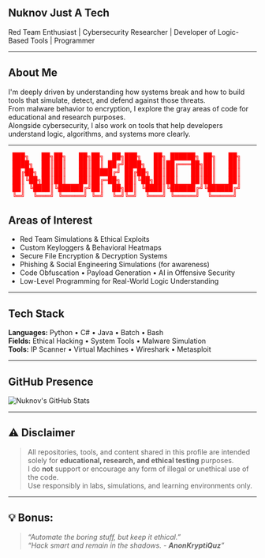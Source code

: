 ## Nuknov Just A Tech
Red Team Enthusiast |  Cybersecurity Researcher |  Developer of Logic-Based Tools |  Programmer

---

##  About Me

I'm deeply driven by understanding how systems break and how to build tools that simulate, detect, and defend against those threats.  
From malware behavior to encryption, I explore the gray areas of code for educational and research purposes.  
Alongside cybersecurity, I also work on tools that help developers understand logic, algorithms, and systems more clearly.

---


<pre style="color: #FF0000;">
 ███╗   ██╗██╗   ██╗██╗  ██╗███╗   ██╗ ██████╗ ██╗   ██╗
 ████╗  ██║██║   ██║██║ ██╔╝████╗  ██║██╔═══██╗██║   ██║
 ██╔██╗ ██║██║   ██║█████╔╝ ██╔██╗ ██║██║   ██║██║   ██║
 ██║╚██╗██║██║   ██║██╔═██╗ ██║╚██╗██║██║   ██║██║   ██║
 ██║ ╚████║╚██████╔╝██║  ██╗██║ ╚████║╚██████╔╝╚██████╔╝
 ╚═╝  ╚═══╝ ╚═════╝ ╚═╝  ╚═╝╚═╝  ╚═══╝ ╚═════╝  ╚═════╝
</pre>


##  Areas of Interest

- Red Team Simulations & Ethical Exploits  
- Custom Keyloggers & Behavioral Heatmaps  
- Secure File Encryption & Decryption Systems  
- Phishing & Social Engineering Simulations (for awareness)  
- Code Obfuscation • Payload Generation • AI in Offensive Security  
- Low-Level Programming for Real-World Logic Understanding  

---

##  Tech Stack

**Languages:** Python • C# • Java • Batch • Bash  
**Fields:** Ethical Hacking • System Tools • Malware Simulation  
**Tools:** IP Scanner • Virtual Machines • Wireshark • Metasploit

---

##  GitHub Presence

![Nuknov's GitHub Stats](https://github-readme-stats.vercel.app/api?username=Nuknov&show_icons=true&theme=radical)   

---

## ⚠️ Disclaimer

> All repositories, tools, and content shared in this profile are intended solely for **educational, research, and ethical testing** purposes.  
> I do **not** support or encourage any form of illegal or unethical use of the code.  
> Use responsibly in labs, simulations, and learning environments only.

---

## 💡 Bonus:
>*“Automate the boring stuff, but keep it ethical.”*  
>*“Hack smart and remain in the shadows. - **AnonKryptiQuz**”*  
